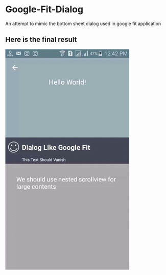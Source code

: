 # Google-Fit-Dialog
An attempt to mimic the bottom sheet dialog used in google fit application

## Here is the final result
![Output](https://github.com/supto09/Google-Fit-Dialog/blob/master/raw_image_video/screen_video_gif.gif)
